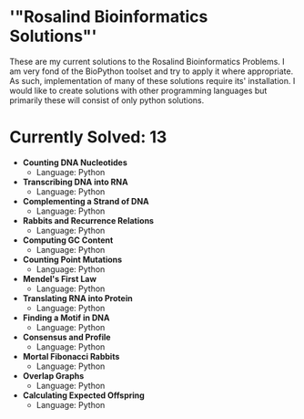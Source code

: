 # '"Rosalind Bioinformatics Solutions"'

These are my current solutions to the Rosalind Bioinformatics Problems.  I am very fond of the BioPython toolset and try to apply it where appropriate.  As such, implementation of many of these solutions require its' installation.  I would like to create solutions with other programming languages but primarily these will consist of only python solutions.

# Currently Solved: 13
* __Counting DNA Nucleotides__
	* Language: Python
* __Transcribing DNA into RNA__
	* Language: Python
* __Complementing a Strand of DNA__	
	* Language: Python
* __Rabbits and Recurrence Relations__
	* Language: Python
* __Computing GC Content__
	* Language: Python
* __Counting Point Mutations__
	* Language: Python
* __Mendel's First Law__
	* Language: Python
* __Translating RNA into Protein__
	* Language: Python
* __Finding a Motif in DNA__
	* Language: Python
* __Consensus and Profile__
	* Language: Python
* __Mortal Fibonacci Rabbits__
	* Language: Python
* __Overlap Graphs__
	* Language: Python
* __Calculating Expected Offspring__
	* Language: Python
